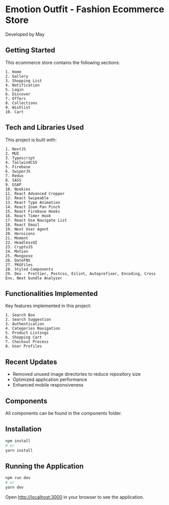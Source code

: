 # Emotion Outfit - Fashion Ecommerce Store

Developed by May

## Getting Started

This ecommerce store contains the following sections:

```
1. Home
2. Gallery
3. Shopping List
4. Notification
5. Login
6. Discover
7. Offers
8. Collections
9. Wishlist
10. Cart
```

## Tech and Libraries Used

This project is built with:

```
1. NextJS
2. MUI
3. Typescript
4. TailwindCSS
5. Firebase
6. SwiperJS
7. Redux
8. SASS
9. GSAP
10. Nookies
11. React Advanced Cropper
12. React Swipeable
13. React Type Animation
14. React Zoom Pan Pinch
15. React Firebase Hooks
16. React Timer Hook
17. React Use Navigate List
18. React Email
19. Next User Agent
20. Heroicons
21. Moment
22. HeadlessUI
23. CryptoJS
24. Motion
25. Mongoose
26. DateFNS
27. PKGFiles
28. Styled Components
29. Dev - Prettier, Postcss, Eslint, Autoprefixer, Encoding, Cross Env, Next bundle Analyzer
```

## Functionalities Implemented

Key features implemented in this project:

```
1. Search Box
2. Search Suggestion
3. Authentication
4. Categories Navigation
5. Product Listings
6. Shopping Cart
7. Checkout Process
8. User Profiles
```

## Recent Updates

- Removed unused image directories to reduce repository size
- Optimized application performance
- Enhanced mobile responsiveness

## Components

All components can be found in the components folder.

## Installation

```bash
npm install
# or
yarn install
```

## Running the Application

```bash
npm run dev
# or
yarn dev
```

Open [http://localhost:3000](http://localhost:3000) in your browser to see the application.

